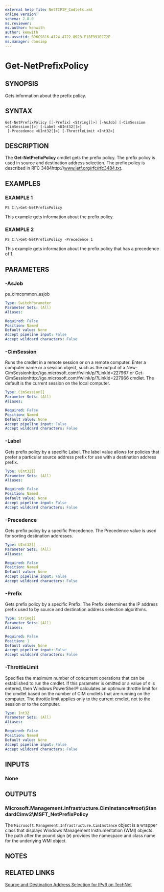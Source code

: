 ```yaml
---
external help file: NetTCPIP_Cmdlets.xml
online version: 
schema: 2.0.0
ms.reviewer:
ms.author: kenwith
author: kenwith
ms.assetid: B96C9816-A124-4722-8928-F18E391EC72E
ms.manager: dansimp
---
```


# Get-NetPrefixPolicy

## SYNOPSIS
Gets information about the prefix policy.

## SYNTAX

```
Get-NetPrefixPolicy [[-Prefix] <String[]>] [-AsJob] [-CimSession <CimSession[]>] [-Label <UInt32[]>]
 [-Precedence <UInt32[]>] [-ThrottleLimit <Int32>]
```

## DESCRIPTION
The **Get-NetPrefixPolicy** cmdlet gets the prefix policy.
The prefix policy is used in source and destination address selection.
The prefix policy is described in RFC 3484http://www.ietf.org/rfc/rfc3484.txt.

## EXAMPLES

### EXAMPLE 1
```
PS C:\>Get-NetPrefixPolicy
```

This example gets information about the prefix policy.

### EXAMPLE 2
```
PS C:\>Get-NetPrefixPolicy -Precedence 1
```

This example gets information about the prefix policy that has a precedence of 1.

## PARAMETERS

### -AsJob
ps_cimcommon_asjob

```yaml
Type: SwitchParameter
Parameter Sets: (All)
Aliases: 

Required: False
Position: Named
Default value: None
Accept pipeline input: False
Accept wildcard characters: False
```

### -CimSession
Runs the cmdlet in a remote session or on a remote computer.
Enter a computer name or a session object, such as the output of a New-CimSessionhttp://go.microsoft.com/fwlink/p/?LinkId=227967 or Get-CimSessionhttp://go.microsoft.com/fwlink/p/?LinkId=227966 cmdlet.
The default is the current session on the local computer.

```yaml
Type: CimSession[]
Parameter Sets: (All)
Aliases: 

Required: False
Position: Named
Default value: None
Accept pipeline input: False
Accept wildcard characters: False
```

### -Label
Gets prefix policy by a specific Label.
The label value allows for policies that prefer a particular source address prefix for use with a destination address prefix.

```yaml
Type: UInt32[]
Parameter Sets: (All)
Aliases: 

Required: False
Position: Named
Default value: None
Accept pipeline input: False
Accept wildcard characters: False
```

### -Precedence
Gets prefix policy by a specific Precedence.
The Precedence value is used for sorting destination addresses.

```yaml
Type: UInt32[]
Parameter Sets: (All)
Aliases: 

Required: False
Position: Named
Default value: None
Accept pipeline input: False
Accept wildcard characters: False
```

### -Prefix
Gets prefix policy by a specific Prefix.
The Prefix determines the IP address prefix used to by source and destination address selection algorithms.

```yaml
Type: String[]
Parameter Sets: (All)
Aliases: 

Required: False
Position: 1
Default value: None
Accept pipeline input: False
Accept wildcard characters: False
```

### -ThrottleLimit
Specifies the maximum number of concurrent operations that can be established to run the cmdlet.
If this parameter is omitted or a value of `0` is entered, then Windows PowerShell® calculates an optimum throttle limit for the cmdlet based on the number of CIM cmdlets that are running on the computer.
The throttle limit applies only to the current cmdlet, not to the session or to the computer.

```yaml
Type: Int32
Parameter Sets: (All)
Aliases: 

Required: False
Position: Named
Default value: None
Accept pipeline input: False
Accept wildcard characters: False
```

## INPUTS

### None

## OUTPUTS

### Microsoft.Management.Infrastructure.CimInstance#root\StandardCimv2\MSFT_NetPrefixPolicy
The `Microsoft.Management.Infrastructure.CimInstance` object is a wrapper class that displays Windows Management Instrumentation (WMI) objects.
The path after the pound sign (`#`) provides the namespace and class name for the underlying WMI object.

## NOTES

## RELATED LINKS

[Source and Destination Address Selection for IPv6 on TechNet](http://technet.microsoft.com/library/bb877985.aspx)

